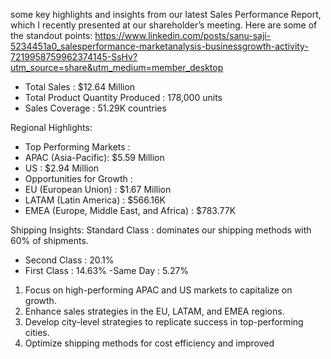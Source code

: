 some key highlights and insights from our latest Sales Performance Report, which I recently presented at our shareholder’s meeting.
Here are some of the standout points:
https://www.linkedin.com/posts/sanu-saji-5234451a0_salesperformance-marketanalysis-businessgrowth-activity-7219958759962374145-SsHv?utm_source=share&utm_medium=member_desktop

- Total Sales : $12.64 Million
- Total Product Quantity Produced : 178,000 units
- Sales Coverage : 51.29K countries

Regional Highlights:
- Top Performing Markets :
 - APAC (Asia-Pacific): $5.59 Million
 - US : $2.94 Million
- Opportunities for Growth :
 - EU (European Union) : $1.67 Million
 - LATAM (Latin America) : $566.16K
 - EMEA (Europe, Middle East, and Africa) : $783.77K

Shipping Insights:
Standard Class : dominates our shipping methods with 60% of shipments.
- Second Class : 20.1%
- First Class : 14.63%
-Same Day : 5.27%
1. Focus on high-performing APAC and US markets to capitalize on growth.
2. Enhance sales strategies in the EU, LATAM, and EMEA regions.
3. Develop city-level strategies to replicate success in top-performing cities.
4. Optimize shipping methods for cost efficiency and improved
